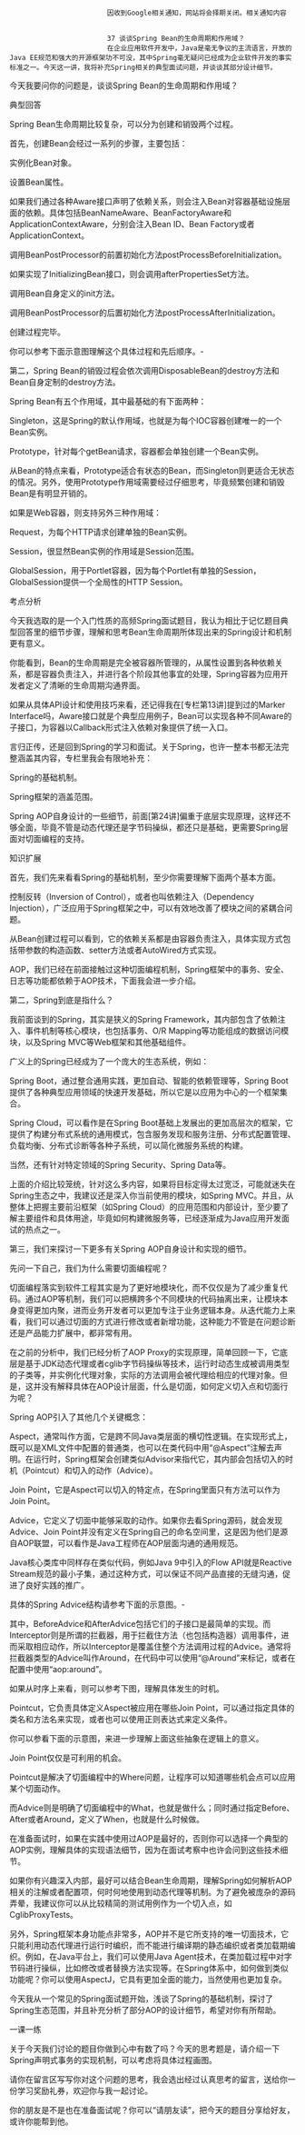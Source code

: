 
                            
                            因收到Google相关通知，网站将会择期关闭。相关通知内容
                            
                            
                            37 谈谈Spring Bean的生命周期和作用域？
                            在企业应用软件开发中，Java是毫无争议的主流语言，开放的Java EE规范和强大的开源框架功不可没，其中Spring毫无疑问已经成为企业软件开发的事实标准之一。今天这一讲，我将补充Spring相关的典型面试问题，并谈谈其部分设计细节。

今天我要问你的问题是，谈谈Spring Bean的生命周期和作用域？

典型回答

Spring Bean生命周期比较复杂，可以分为创建和销毁两个过程。

首先，创建Bean会经过一系列的步骤，主要包括：


实例化Bean对象。

设置Bean属性。

如果我们通过各种Aware接口声明了依赖关系，则会注入Bean对容器基础设施层面的依赖。具体包括BeanNameAware、BeanFactoryAware和ApplicationContextAware，分别会注入Bean ID、Bean Factory或者ApplicationContext。

调用BeanPostProcessor的前置初始化方法postProcessBeforeInitialization。

如果实现了InitializingBean接口，则会调用afterPropertiesSet方法。

调用Bean自身定义的init方法。

调用BeanPostProcessor的后置初始化方法postProcessAfterInitialization。

创建过程完毕。


你可以参考下面示意图理解这个具体过程和先后顺序。-


第二，Spring Bean的销毁过程会依次调用DisposableBean的destroy方法和Bean自身定制的destroy方法。

Spring Bean有五个作用域，其中最基础的有下面两种：


Singleton，这是Spring的默认作用域，也就是为每个IOC容器创建唯一的一个Bean实例。

Prototype，针对每个getBean请求，容器都会单独创建一个Bean实例。


从Bean的特点来看，Prototype适合有状态的Bean，而Singleton则更适合无状态的情况。另外，使用Prototype作用域需要经过仔细思考，毕竟频繁创建和销毁Bean是有明显开销的。

如果是Web容器，则支持另外三种作用域：


Request，为每个HTTP请求创建单独的Bean实例。

Session，很显然Bean实例的作用域是Session范围。

GlobalSession，用于Portlet容器，因为每个Portlet有单独的Session，GlobalSession提供一个全局性的HTTP Session。


考点分析

今天我选取的是一个入门性质的高频Spring面试题目，我认为相比于记忆题目典型回答里的细节步骤，理解和思考Bean生命周期所体现出来的Spring设计和机制更有意义。

你能看到，Bean的生命周期是完全被容器所管理的，从属性设置到各种依赖关系，都是容器负责注入，并进行各个阶段其他事宜的处理，Spring容器为应用开发者定义了清晰的生命周期沟通界面。

如果从具体API设计和使用技巧来看，还记得我在[专栏第13讲]提到过的Marker Interface吗，Aware接口就是个典型应用例子，Bean可以实现各种不同Aware的子接口，为容器以Callback形式注入依赖对象提供了统一入口。

言归正传，还是回到Spring的学习和面试。关于Spring，也许一整本书都无法完整涵盖其内容，专栏里我会有限地补充：


Spring的基础机制。

Spring框架的涵盖范围。

Spring AOP自身设计的一些细节，前面[第24讲]偏重于底层实现原理，这样还不够全面，毕竟不管是动态代理还是字节码操纵，都还只是基础，更需要Spring层面对切面编程的支持。


知识扩展

首先，我们先来看看Spring的基础机制，至少你需要理解下面两个基本方面。


控制反转（Inversion of Control），或者也叫依赖注入（Dependency Injection），广泛应用于Spring框架之中，可以有效地改善了模块之间的紧耦合问题。


从Bean创建过程可以看到，它的依赖关系都是由容器负责注入，具体实现方式包括带参数的构造函数、setter方法或者AutoWired方式实现。


AOP，我们已经在前面接触过这种切面编程机制，Spring框架中的事务、安全、日志等功能都依赖于AOP技术，下面我会进一步介绍。


第二，Spring到底是指什么？

我前面谈到的Spring，其实是狭义的Spring Framework，其内部包含了依赖注入、事件机制等核心模块，也包括事务、O/R Mapping等功能组成的数据访问模块，以及Spring MVC等Web框架和其他基础组件。

广义上的Spring已经成为了一个庞大的生态系统，例如：


Spring Boot，通过整合通用实践，更加自动、智能的依赖管理等，Spring Boot提供了各种典型应用领域的快速开发基础，所以它是以应用为中心的一个框架集合。

Spring Cloud，可以看作是在Spring Boot基础上发展出的更加高层次的框架，它提供了构建分布式系统的通用模式，包含服务发现和服务注册、分布式配置管理、负载均衡、分布式诊断等各种子系统，可以简化微服务系统的构建。

当然，还有针对特定领域的Spring Security、Spring Data等。


上面的介绍比较笼统，针对这么多内容，如果将目标定得太过宽泛，可能就迷失在Spring生态之中，我建议还是深入你当前使用的模块，如Spring MVC。并且，从整体上把握主要前沿框架（如Spring Cloud）的应用范围和内部设计，至少要了解主要组件和具体用途，毕竟如何构建微服务等，已经逐渐成为Java应用开发面试的热点之一。

第三，我们来探讨一下更多有关Spring AOP自身设计和实现的细节。

先问一下自己，我们为什么需要切面编程呢？

切面编程落实到软件工程其实是为了更好地模块化，而不仅仅是为了减少重复代码。通过AOP等机制，我们可以把横跨多个不同模块的代码抽离出来，让模块本身变得更加内聚，进而业务开发者可以更加专注于业务逻辑本身。从迭代能力上来看，我们可以通过切面的方式进行修改或者新增功能，这种能力不管是在问题诊断还是产品能力扩展中，都非常有用。

在之前的分析中，我们已经分析了AOP Proxy的实现原理，简单回顾一下，它底层是基于JDK动态代理或者cglib字节码操纵等技术，运行时动态生成被调用类型的子类等，并实例化代理对象，实际的方法调用会被代理给相应的代理对象。但是，这并没有解释具体在AOP设计层面，什么是切面，如何定义切入点和切面行为呢？

Spring AOP引入了其他几个关键概念：


Aspect，通常叫作方面，它是跨不同Java类层面的横切性逻辑。在实现形式上，既可以是XML文件中配置的普通类，也可以在类代码中用“@Aspect”注解去声明。在运行时，Spring框架会创建类似Advisor来指代它，其内部会包括切入的时机（Pointcut）和切入的动作（Advice）。

Join Point，它是Aspect可以切入的特定点，在Spring里面只有方法可以作为Join Point。

Advice，它定义了切面中能够采取的动作。如果你去看Spring源码，就会发现Advice、Join Point并没有定义在Spring自己的命名空间里，这是因为他们是源自AOP联盟，可以看作是Java工程师在AOP层面沟通的通用规范。


Java核心类库中同样存在类似代码，例如Java 9中引入的Flow API就是Reactive Stream规范的最小子集，通过这种方式，可以保证不同产品直接的无缝沟通，促进了良好实践的推广。

具体的Spring Advice结构请参考下面的示意图。-


其中，BeforeAdvice和AfterAdvice包括它们的子接口是最简单的实现。而Interceptor则是所谓的拦截器，用于拦截住方法（也包括构造器）调用事件，进而采取相应动作，所以Interceptor是覆盖住整个方法调用过程的Advice。通常将拦截器类型的Advice叫作Around，在代码中可以使用“@Around”来标记，或者在配置中使用“aop:around”。

如果从时序上来看，则可以参考下图，理解具体发生的时机。




Pointcut，它负责具体定义Aspect被应用在哪些Join Point，可以通过指定具体的类名和方法名来实现，或者也可以使用正则表达式来定义条件。


你可以参看下面的示意图，来进一步理解上面这些抽象在逻辑上的意义。




Join Point仅仅是可利用的机会。

Pointcut是解决了切面编程中的Where问题，让程序可以知道哪些机会点可以应用某个切面动作。

而Advice则是明确了切面编程中的What，也就是做什么；同时通过指定Before、After或者Around，定义了When，也就是什么时候做。


在准备面试时，如果在实践中使用过AOP是最好的，否则你可以选择一个典型的AOP实例，理解具体的实现语法细节，因为在面试考察中也许会问到这些技术细节。

如果你有兴趣深入内部，最好可以结合Bean生命周期，理解Spring如何解析AOP相关的注解或者配置项，何时何地使用到动态代理等机制。为了避免被庞杂的源码弄晕，我建议你可以从比较精简的测试用例作为一个切入点，如CglibProxyTests。

另外，Spring框架本身功能点非常多，AOP并不是它所支持的唯一切面技术，它只能利用动态代理进行运行时编织，而不能进行编译期的静态编织或者类加载期编织。例如，在Java平台上，我们可以使用Java Agent技术，在类加载过程中对字节码进行操纵，比如修改或者替换方法实现等。在Spring体系中，如何做到类似功能呢？你可以使用AspectJ，它具有更加全面的能力，当然使用也更加复杂。

今天我从一个常见的Spring面试题开始，浅谈了Spring的基础机制，探讨了Spring生态范围，并且补充分析了部分AOP的设计细节，希望对你有所帮助。

一课一练

关于今天我们讨论的题目你做到心中有数了吗？今天的思考题是，请介绍一下Spring声明式事务的实现机制，可以考虑将具体过程画图。

请你在留言区写写你对这个问题的思考，我会选出经过认真思考的留言，送给你一份学习奖励礼券，欢迎你与我一起讨论。

你的朋友是不是也在准备面试呢？你可以“请朋友读”，把今天的题目分享给好友，或许你能帮到他。

                        
                        
                            